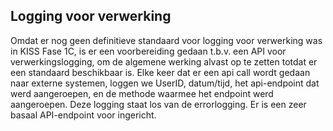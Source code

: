 ## Logging voor verwerking
Omdat er nog geen definitieve standaard voor logging voor verwerking was in KISS Fase 1C, is er een voorbereiding gedaan t.b.v. een API voor verwerkingslogging, om de algemene werking alvast op te zetten totdat er een standaard beschikbaar is. Elke keer dat er een api call wordt gedaan naar externe systemen, loggen we UserID, datum/tijd, het api-endpoint dat werd aangeroepen, en de methode waarmee het endpoint werd aangeroepen. Deze logging staat los van de errorlogging. Er is een zeer basaal API-endpoint voor ingericht. 
